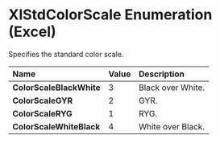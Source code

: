 
# XlStdColorScale Enumeration (Excel)

Specifies the standard color scale.



|**Name**|**Value**|**Description**|
|:-----|:-----|:-----|
|**ColorScaleBlackWhite**|3|Black over White.|
|**ColorScaleGYR**|2|GYR.|
|**ColorScaleRYG**|1|RYG.|
|**ColorScaleWhiteBlack**|4|White over Black.|
